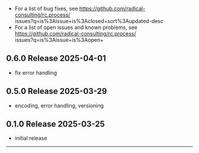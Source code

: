 
  - For a list of bug fixes, see
    https://github.com/radical-consulting/rc.process/ \
            issues?q=is%3Aissue+is%3Aclosed+sort%3Aupdated-desc
  - For a list of open issues and known problems, see
    https://github.com/radical-consulting/rc.process/ \
            issues?q=is%3Aissue+is%3Aopen+

0.6.0  Release                                                        2025-04-01
--------------------------------------------------------------------------------

  - fix error handling


0.5.0  Release                                                        2025-03-29
--------------------------------------------------------------------------------

  - encoding, error handling, versioning


0.1.0  Release                                                        2025-03-25
--------------------------------------------------------------------------------

  - initial release


--------------------------------------------------------------------------------

